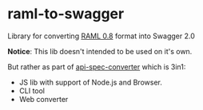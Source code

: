# raml-to-swagger
Library for converting [RAML 0.8](https://github.com/raml-org/raml-spec/blob/master/versions/raml-08/raml-08.md) format into Swagger 2.0

**Notice**: This lib doesn't intended to be used on it's own.

But rather as part of [api-spec-converter](https://github.com/lucybot/api-spec-converter) which is 3in1: 
* JS lib with support of Node.js and Browser.
* CLI tool
* Web converter

